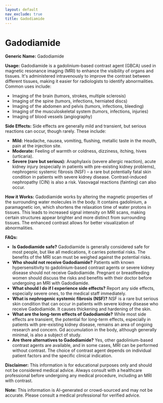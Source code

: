 ```yaml
---
layout: default
nav_exclude: true
title: Gadodiamide
---
```


# Gadodiamide

**Generic Name:** Gadodiamide

**Usage:** Gadodiamide is a gadolinium-based contrast agent (GBCA) used in magnetic resonance imaging (MRI) to enhance the visibility of organs and tissues.  It's administered intravenously to improve the contrast between different tissues, making it easier for radiologists to identify abnormalities.  Common uses include:

* Imaging of the brain (tumors, strokes, multiple sclerosis)
* Imaging of the spine (tumors, infections, herniated discs)
* Imaging of the abdomen and pelvis (tumors, infections, bleeding)
* Imaging of the musculoskeletal system (tumors, infections, injuries)
* Imaging of blood vessels (angiography)


**Side Effects:**  Side effects are generally mild and transient, but serious reactions can occur, though rarely.  These include:

* **Mild:** Headache, nausea, vomiting, flushing, metallic taste in the mouth, pain at the injection site.
* **Moderate:**  Feeling of warmth or coldness, dizziness, itching, hives (urticaria).
* **Severe (rare but serious):**  Anaphylaxis (severe allergic reaction), acute kidney injury (especially in patients with pre-existing kidney problems), nephrogenic systemic fibrosis (NSF) – a rare but potentially fatal skin condition in patients with severe kidney disease.  Contrast-induced nephropathy (CIN) is also a risk.  Vasovagal reactions (fainting) can also occur.


**How it Works:** Gadodiamide works by altering the magnetic properties of the surrounding water molecules in the body.  It contains gadolinium, a paramagnetic ion, which shortens the relaxation time of water protons in tissues. This leads to increased signal intensity on MRI scans, making certain structures appear brighter and more distinct from surrounding tissues.  The enhanced contrast allows for better visualization of abnormalities.


**FAQs:**

* **Is Gadodiamide safe?** Gadodiamide is generally considered safe for most people, but like all medications, it carries potential risks.  The benefits of the MRI scan must be weighed against the potential risks.
* **Who should not receive Gadodiamide?** Patients with known hypersensitivity to gadolinium-based contrast agents or severe kidney disease should not receive Gadodiamide.  Pregnant or breastfeeding women should discuss the risks and benefits with their doctor before undergoing an MRI with Gadodiamide.
* **What should I do if I experience side effects?** Report any side effects, especially severe ones, to the medical staff immediately.
* **What is nephrogenic systemic fibrosis (NSF)?** NSF is a rare but serious skin condition that can occur in patients with severe kidney disease who receive Gadodiamide. It causes thickening and hardening of the skin.
* **What are the long-term effects of Gadodiamide?**  While most side effects are transient, the potential for long-term effects, especially in patients with pre-existing kidney disease, remains an area of ongoing research and concern.  Gd accumulation in the body, although generally minimal, is also a subject of study.
* **Are there alternatives to Gadodiamide?** Yes, other gadolinium-based contrast agents are available, and in some cases, MRI can be performed without contrast.  The choice of contrast agent depends on individual patient factors and the specific clinical indication.


**Disclaimer:** This information is for educational purposes only and should not be considered medical advice.  Always consult with a healthcare professional before undergoing any medical procedure, including an MRI with contrast.


**Note:** This information is AI-generated or crowd-sourced and may not be accurate. Please consult a medical professional for verified advice.
